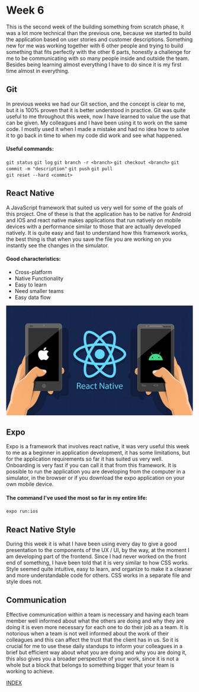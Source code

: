 # Week 6

This is the second week of the building something from scratch phase, it was a lot more technical than the previous one, because we started to build the application based on user stories and customer descriptions. Something new for me was working together with 6 other people and trying to build something that fits perfectly with the other 6 parts, honestly a challenge for me to be communicating with so many people inside and outside the team. Besides being learning almost everything I have to do since it is my first time almost in everything.

## Git

In previous weeks we had our Git section, and the concept is clear to me, but it is 100% proven that it is better understood in practice. Git was quite useful to me throughout this week, now I have learned to value the use that can be given. My colleagues and I have been using it to work on the same code. I mostly used it when I made a mistake and had no idea how to solve it to go back in time to when my code did work and see what happened.

#### Useful commands:

  `git status`  `git log`  `git branch -r <branch>`  `git checkout <branch>`  `git commit -m "description"`  `git push`  `git pull`  
  `git reset --hard <commit>` 

 ## React Native
 
 A JavaScript framework that suited us very well for some of the goals of this project. One of these is that the application has to be native for Android and IOS and react native makes applications that run natively on mobile devices with a performance similar to those that are actually developed natively. It is quite easy and fast to understand how this framework works, the best thing is that when you save the file you are working on you instantly see the changes in the simulator.
 
#### Good characteristics:

- Cross-platform
- Native Functionality
- Easy to learn
- Need smaller teams
- Easy data flow

![React Native](https://github.com/diegonavarroq/Journal/blob/main/images/react%20native.jpeg?raw=true)

 
 ## Expo
 
 Expo is a framework that involves react native, it was very useful this week to me as a beginner in application development, it has some limitations, but for the application requirements so far it has suited us very well. Onboarding is very fast if you can call it that from this framework. It is possible to run the application you are developing from the computer in a simulator, in the browser or if you download the expo application on your own mobile device.
 
 #### The command I've used the most so far in my entire life:
 
  `expo run:ios`

## React Native Style

During this week it is what I have been using every day to give a good presentation to the components of the UX / UI, by the way, at the moment I am developing part of the frontend. Since I had never worked on the front end of something, I have been told that it is very similar to how CSS works. Style seemed quite intuitive, easy to learn, and organize to make it a cleaner and more understandable code for others. CSS works in a separate file and style does not.


## Communication

Effective communication within a team is necessary and having each team member well informed about what the others are doing and why they are doing it is even more necessary for each one to do their job as a team. It is notorious when a team is not well informed about the work of their colleagues and this can affect the trust that the client has in us. So it is crucial for me to use these daily standups to inform your colleagues in a brief but efficient way about what you are doing and why you are doing it, this also gives you a broader perspective of your work, since it is not a whole but a block that belongs to something bigger that your team is working to achieve.


 
[INDEX](https://diegonavarroq.github.io/Journal/)

